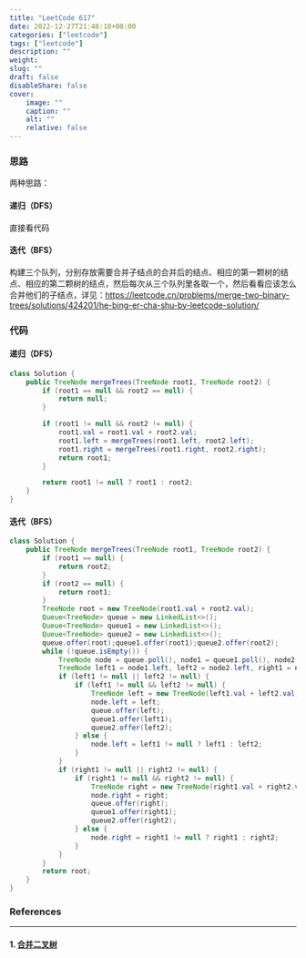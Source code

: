 ```yaml
---
title: "LeetCode 617"
date: 2022-12-27T21:48:18+08:00
categories: ["leetcode"]
tags: ["leetcode"]
description: ""
weight:
slug: ""
draft: false
disableShare: false
cover:
    image: ""
    caption: ""
    alt: ""
    relative: false
---
```


### 思路

两种思路：

#### 递归（DFS）

直接看代码

#### 迭代（BFS）

构建三个队列，分别存放需要合并子结点的合并后的结点、相应的第一颗树的结点、相应的第二颗树的结点，然后每次从三个队列里各取一个，然后看看应该怎么合并他们的子结点，详见：<https://leetcode.cn/problems/merge-two-binary-trees/solutions/424201/he-bing-er-cha-shu-by-leetcode-solution/>

### 代码

#### 递归（DFS）

```java
class Solution {
    public TreeNode mergeTrees(TreeNode root1, TreeNode root2) {
        if (root1 == null && root2 == null) {
            return null;
        }

        if (root1 != null && root2 != null) {
            root1.val = root1.val + root2.val;
            root1.left = mergeTrees(root1.left, root2.left);
            root1.right = mergeTrees(root1.right, root2.right);
            return root1;
        }

        return root1 != null ? root1 : root2;
    }
}
```

#### 迭代（BFS）

```java
class Solution {
    public TreeNode mergeTrees(TreeNode root1, TreeNode root2) {
        if (root1 == null) {
            return root2;
        }
        if (root2 == null) {
            return root1;
        }
        TreeNode root = new TreeNode(root1.val + root2.val);
        Queue<TreeNode> queue = new LinkedList<>();
        Queue<TreeNode> queue1 = new LinkedList<>();
        Queue<TreeNode> queue2 = new LinkedList<>();
        queue.offer(root);queue1.offer(root1);queue2.offer(root2);
        while (!queue.isEmpty()) {
            TreeNode node = queue.poll(), node1 = queue1.poll(), node2 = queue2.poll();
            TreeNode left1 = node1.left, left2 = node2.left, right1 = node1.right, right2 = node2.right;
            if (left1 != null || left2 != null) {
                if (left1 != null && left2 != null) {
                    TreeNode left = new TreeNode(left1.val + left2.val);
                    node.left = left;
                    queue.offer(left);
                    queue1.offer(left1);
                    queue2.offer(left2);
                } else {
                    node.left = left1 != null ? left1 : left2;
                }
            }
            if (right1 != null || right2 != null) {
                if (right1 != null && right2 != null) {
                    TreeNode right = new TreeNode(right1.val + right2.val);
                    node.right = right;
                    queue.offer(right);
                    queue1.offer(right1);
                    queue2.offer(right2);
                } else {
                    node.right = right1 != null ? right1 : right2;
                }
            }
        }
        return root;
    }
}
```

### References

---

#### 1. [合并二叉树](https://leetcode.cn/problems/merge-two-binary-trees/)
